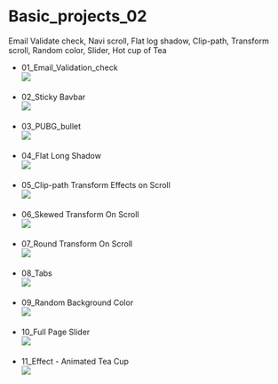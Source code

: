 # Basic_projects_02
Email Validate check,  Navi scroll, Flat log shadow, Clip-path, Transform scroll, Random color, Slider, Hot cup of Tea

* 01_Email_Validation_check <br/><img src="/__img_preview/01_Email Validation Javascript.png" width="" height="" ></img><br/><br/>
* 02_Sticky Bavbar <br/><img src="/__img_preview/02_Sticky Bavbar.png" width="" height="" ></img><br/><br/>
* 03_PUBG_bullet <br/><img src="/__img_preview/03_PUBG_bullet.png" width="" height="" ></img><br/><br/>
* 04_Flat Long Shadow <br/><img src="/__img_preview/04_Flat Long Shadow.png" width="" height="" ></img><br/><br/>
* 05_Clip-path Transform Effects on Scroll <br/><img src="/__img_preview/05_Clip-path Transform Effects on Scroll.png" width="" height="" ></img><br/><br/>
* 06_Skewed Transform On Scroll <br/><img src="/__img_preview/06_Skewed Transform On Scroll.png" width="" height="" ></img><br/><br/>
* 07_Round Transform On Scroll <br/><img src="/__img_preview/07_Round Transform On Scroll.png" width="" height="" ></img><br/><br/>
* 08_Tabs <br/><img src="/__img_preview/08_Tabs.png" width="" height="" ></img><br/><br/>
* 09_Random Background Color <br/><img src="/__img_preview/09_Random Background Color.png" width="" height="" ></img><br/><br/>
* 10_Full Page Slider <br/><img src="/__img_preview/10_Full Page Slider.png" width="" height="" ></img><br/><br/>
* 11_Effect - Animated Tea Cup <br/><img src="/__img_preview/11_Effect - Animated Tea Cup.png" width="" height="" ></img><br/><br/>
